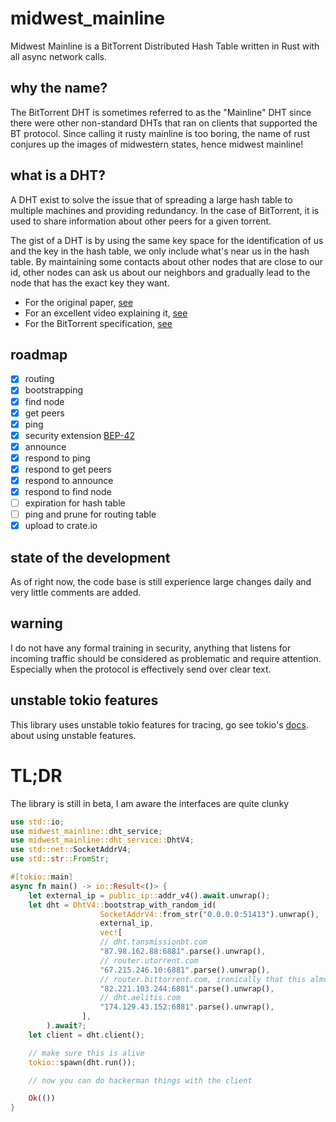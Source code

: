 # midwest_mainline

Midwest Mainline is a BitTorrent Distributed Hash Table written in Rust with all async network calls.

## why the name?

The BitTorrent DHT is sometimes referred to as the "Mainline" DHT since there were other non-standard DHTs that ran on
clients that supported the BT protocol. Since calling it rusty mainline is too boring, the name of rust conjures up the
images of midwestern states, hence midwest mainline!

## what is a DHT?

A DHT exist to solve the issue that of spreading a large hash table to multiple machines and providing redundancy. In
the case of BitTorrent, it is used to share information about other peers for a given torrent.

The gist of a DHT is by using the same key space for the identification of us and the key in the hash table, we only
include what's near us in the hash table. By maintaining some contacts about other nodes that are close to our id, other
nodes can ask us about our neighbors and gradually lead to the node that has the exact key they want.

- For the original paper, [see](https://www.scs.stanford.edu/~dm/home/papers/kpos.pdf)
- For an excellent video explaining it, [see](https://youtu.be/NxhZ_c8YX8E)
- For the BitTorrent specification, [see](https://www.bittorrent.org/beps/bep_0005.html)

## roadmap

- [x] routing
- [x] bootstrapping
- [x] find node
- [x] get peers
- [x] ping
- [x] security extension [BEP-42](https://www.bittorrent.org/beps/bep_0042.html)
- [x] announce
- [x] respond to ping
- [x] respond to get peers
- [x] respond to announce
- [x] respond to find node
- [ ] expiration for hash table
- [ ] ping and prune for routing table
- [x] upload to crate.io

## state of the development

As of right now, the code base is still experience large changes daily and very little comments are added.

## warning

I do not have any formal training in security, anything that listens for incoming traffic should be considered as
problematic and require attention. Especially when the protocol is effectively send over clear text.

## unstable tokio features

This library uses unstable tokio features for tracing, go see
tokio's [docs](https://docs.rs/tokio/1.20.0/tokio/index.html#unstable-features).
about using unstable features.

# TL;DR

The library is still in beta, I am aware the interfaces are quite clunky

``` rust
use std::io;
use midwest_mainline::dht_service;
use midwest_mainline::dht_service::DhtV4;
use std::net::SocketAddrV4;
use std::str::FromStr;

#[tokio::main]
async fn main() -> io::Result<()> {
    let external_ip = public_ip::addr_v4().await.unwrap();
    let dht = DhtV4::bootstrap_with_random_id(
                    SocketAddrV4::from_str("0.0.0.0:51413").unwrap(),
                    external_ip,
                    vec![
                    // dht.tansmissionbt.com
                    "87.98.162.88:6881".parse().unwrap(),
                    // router.utorrent.com
                    "67.215.246.10:6881".parse().unwrap(),
                    // router.bittorrent.com, ironically that this almost never responds
                    "82.221.103.244:6881".parse().unwrap(),
                    // dht.aelitis.com
                    "174.129.43.152:6881".parse().unwrap(),
                ],
        ).await?;
    let client = dht.client();

    // make sure this is alive
    tokio::spawn(dht.run());

    // now you can do hackerman things with the client

    Ok(())
}
```

